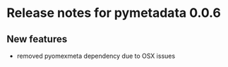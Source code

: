 # Release notes for pymetadata 0.0.6

## New features
- removed pyomexmeta dependency due to OSX issues
